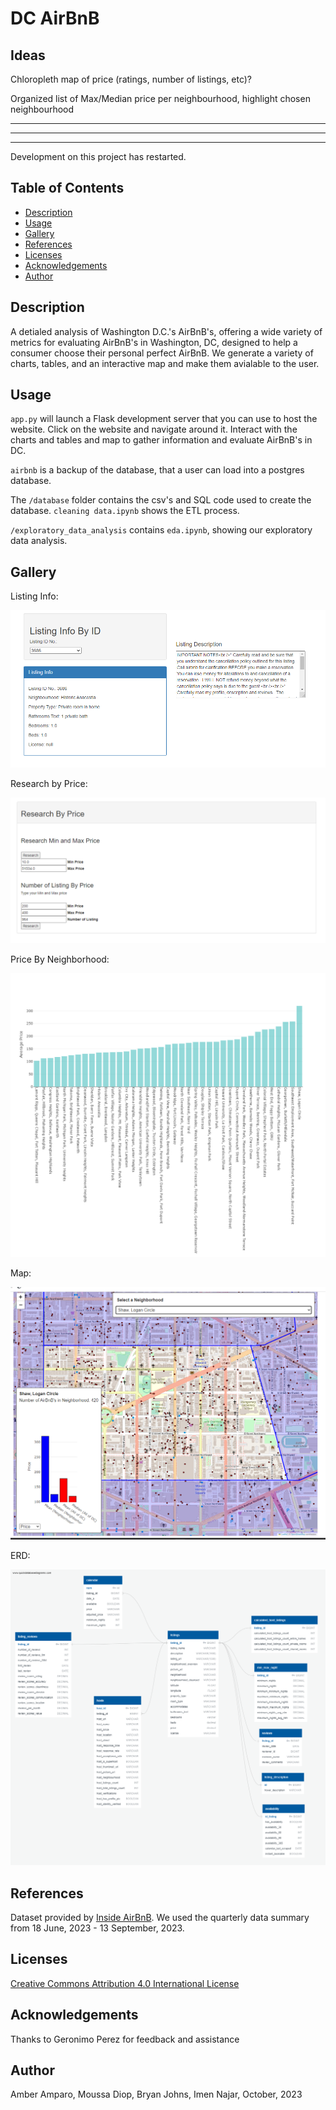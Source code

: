 # DC AirBnB

## Ideas

Chloropleth map of price (ratings, number of listings, etc)?

Organized list of Max/Median price per neighbourhood, highlight chosen neighbourhood



<hr>
<hr>
<hr>

Development on this project has restarted.

## Table of Contents

- [Description](#description)
- [Usage](#usage)
- [Gallery](#gallery)
- [References](#references)
- [Licenses](#licenses)
- [Acknowledgements](#acknowledgements)
- [Author](#author)

## Description

A detialed analysis of Washington D.C.'s AirBnB's, offering a wide variety of metrics for evaluating AirBnB's in Washington, DC, designed to help a consumer choose their personal perfect AirBnB. We generate a variety of charts, tables, and an interactive map and make them avialable to the user.

## Usage

`app.py` will launch a Flask development server that you can use to host the website. Click on the website and navigate around it. Interact with the charts and tables and map to gather information and evaluate AirBnB's in DC.

`airbnb` is a backup of the database, that a user can load into a postgres database.

The `/database` folder contains the csv's and SQL code used to create the database. `cleaning data.ipynb` shows the ETL process.

`/exploratory_data_analysis` contains `eda.ipynb`, showing our exploratory data analysis.

## Gallery

Listing Info:

![Listing Info](./static/images/ListingInfo.png)

Research by Price:

![Research by Price](./static/images/ResearchByPrice.png)

Price By Neighborhood:

![Price By Neighborhood](./static/images/Chart.png)

Map:

![Map](./static/images/Map.png)

ERD:

![ERD](./static/images/ERD.png)

## References

Dataset provided by [Inside AirBnB](http://insideairbnb.com/about/). We used the quarterly data summary from 18 June, 2023 - 13 September, 2023.

## Licenses

[Creative Commons Attribution 4.0 International License](http://creativecommons.org/licenses/by/4.0/)

## Acknowledgements

Thanks to Geronimo Perez for feedback and assistance

## Author
Amber Amparo, Moussa Diop, Bryan Johns, Imen Najar, October, 2023

